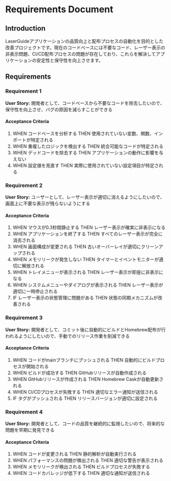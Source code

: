 # Requirements Document

## Introduction

LaserGuideアプリケーションの品質向上と配布プロセスの自動化を目的とした改善プロジェクトです。現在のコードベースには不要なコード、レーザー表示の非表示問題、CI/CD配布プロセスの問題が存在しており、これらを解決してアプリケーションの安定性と保守性を向上させます。

## Requirements

### Requirement 1

**User Story:** 開発者として、コードベースから不要なコードを除去したいので、保守性を向上させ、バグの原因を減らすことができる

#### Acceptance Criteria

1. WHEN コードベースを分析する THEN 使用されていない変数、関数、インポートが特定される
2. WHEN 重複したロジックを検出する THEN 統合可能なコードが特定される
3. WHEN デッドコードを除去する THEN アプリケーションの動作に影響を与えない
4. WHEN 設定値を見直す THEN 実際に使用されていない設定項目が特定される

### Requirement 2

**User Story:** ユーザーとして、レーザー表示が適切に消えるようにしたいので、画面上に不要な表示が残らないようにする

#### Acceptance Criteria

1. WHEN マウスが0.3秒間静止する THEN レーザー表示が確実に非表示になる
2. WHEN アプリケーションを終了する THEN すべてのレーザー表示が完全に消去される
3. WHEN 画面構成が変更される THEN 古いオーバーレイが適切にクリーンアップされる
4. WHEN メモリリークが発生しない THEN タイマーとイベントモニターが適切に解放される
5. WHEN トレイメニューが表示される THEN レーザー表示が即座に非表示になる
6. WHEN システムメニューやダイアログが表示される THEN レーザー表示が適切に一時停止される
7. IF レーザー表示の状態管理に問題がある THEN 状態の同期メカニズムが改善される

### Requirement 3

**User Story:** 開発者として、コミット後に自動的にビルドとHomebrew配布が行われるようにしたいので、手動でのリリース作業を削減できる

#### Acceptance Criteria

1. WHEN コードがmainブランチにプッシュされる THEN 自動的にビルドプロセスが開始される
2. WHEN ビルドが成功する THEN GitHubリリースが自動作成される
3. WHEN GitHubリリースが作成される THEN Homebrew Caskが自動更新される
4. WHEN CI/CDプロセスが失敗する THEN 適切なエラー通知が送信される
5. IF タグがプッシュされる THEN リリースバージョンが適切に設定される

### Requirement 4

**User Story:** 開発者として、コードの品質を継続的に監視したいので、将来的な問題を早期に発見できる

#### Acceptance Criteria

1. WHEN コードが変更される THEN 静的解析が自動実行される
2. WHEN パフォーマンスの問題が検出される THEN 適切な警告が表示される
3. WHEN メモリリークが検出される THEN ビルドプロセスが失敗する
4. WHEN コードカバレッジが低下する THEN 適切な通知が送信される